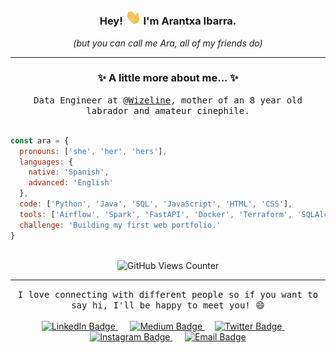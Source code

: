 <!-- Greeting header -->
<div align="center">
  <h3>
    Hey! <img src="https://github.com/araimun/araimun/blob/master/hi.gif" alt="Waving Hand" width="25px"/> I'm Arantxa Ibarra.
  </h3>
  <p><i>(but you can call me Ara, all of my friends do)</i></p>
</div>
<hr/>

<!-- Presentation -->
<div align="center">
  <h3>
   ✨ A little more about me... ✨
  </h3>
  <samp>
    Data Engineer at <a href="https://github.com/wizeline" target="_blank">@Wizeline<a>, mother of an 8 year old labrador and amateur cinephile.
  </samp>
  <br/><br/>
</div>

```javascript
const ara = {
  pronouns: ['she', 'her', 'hers'],
  languages: {
    native: 'Spanish',
    advanced: 'English'
  },
  code: ['Python', 'Java', 'SQL', 'JavaScript', 'HTML', 'CSS'],
  tools: ['Airflow', 'Spark', 'FastAPI', 'Docker', 'Terraform', 'SQLAlchemy', 'Alembic'],
  challenge: 'Building my first web portfolio.'
}
```
</br>
<div align="center">
  <img src="https://komarev.com/ghpvc/?username=araimun" alt="GitHub Views Counter"/>
 </div>
<hr/>

<!-- Contact Info -->
<div align="center">
  <samp>I love connecting with different people so if you want to say hi, I'll be happy to meet you! 😄<samp>
</div>
<br/>
<div align="center">
  <a href="https://www.linkedin.com/in/arantxa-patricia-ibarra-muñoz/" target="_blank">
    <img src="https://img.shields.io/badge/linkedin-%230077B5.svg?&style=for-the-badge&logo=linkedin&logoColor=white" alt="LinkedIn Badge" />
  </a>&nbsp;&nbsp;&nbsp;&nbsp;
  <a href="https://medium.com/@araimun" target="_blank">
    <img alt="Medium Badge" src="https://img.shields.io/badge/Medium-12100E?style=for-the-badge&logo=medium&logoColor=white" />
  </a>&nbsp;&nbsp;&nbsp;
  <a href="https://twitter.com/a_ibmz" target="_blank">
    <img src="https://img.shields.io/badge/twitter-%231DA1F2.svg?&style=for-the-badge&logo=twitter&logoColor=white" alt="Twitter Badge" />
  </a>&nbsp;&nbsp;&nbsp;&nbsp;
  <a href="https://www.instagram.com/a_ibmz/" target="_blank">
    <img src="https://img.shields.io/badge/Instagram-E4405F?style=for-the-badge&logo=instagram&logoColor=white" alt="Instagram Badge" />
  </a>&nbsp;&nbsp;&nbsp;&nbsp;
  <a href="mailto:ibarramunozarantxapatricia@gmail.com?subject=Hello%20Arantxa,%20From%20Github">
    <img src="https://img.shields.io/badge/gmail-%23D14836.svg?&style=for-the-badge&logo=gmail&logoColor=white" alt="Email Badge" />
  </a>
</div>
